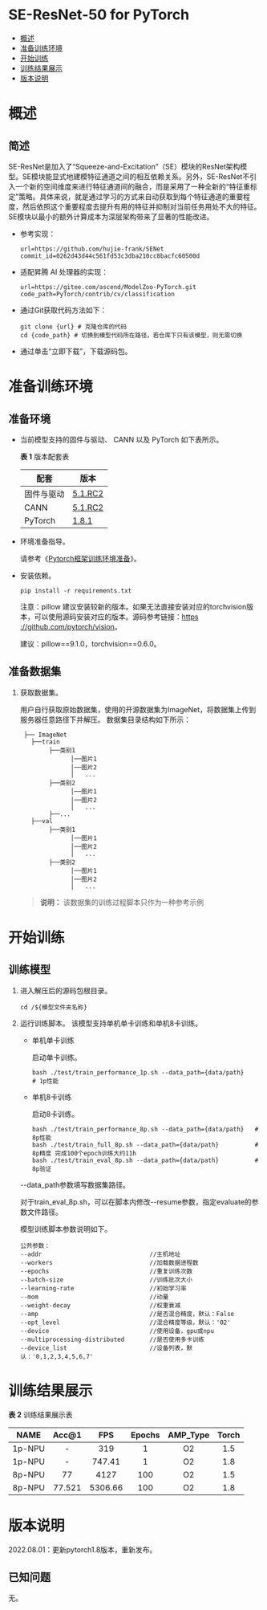 # SE-ResNet-50 for PyTorch

-   [概述](概述.md)
-   [准备训练环境](准备训练环境.md)
-   [开始训练](开始训练.md)
-   [训练结果展示](训练结果展示.md)
-   [版本说明](版本说明.md)



# 概述

## 简述

SE-ResNet是加入了“Squeeze-and-Excitation”（SE）模块的ResNet架构模型。SE模块能显式地建模特征通道之间的相互依赖关系。另外，SE-ResNet不引入一个新的空间维度来进行特征通道间的融合，而是采用了一种全新的“特征重标定”策略。具体来说，就是通过学习的方式来自动获取到每个特征通道的重要程度，然后依照这个重要程度去提升有用的特征并抑制对当前任务用处不大的特征。SE模块以最小的额外计算成本为深层架构带来了显著的性能改进。

- 参考实现：

  ```
  url=https://github.com/hujie-frank/SENet
  commit_id=0262d43d44c561fd53c3dba210cc8bacfc60500d
  ```

- 适配昇腾 AI 处理器的实现：

  ```
  url=https://gitee.com/ascend/ModelZoo-PyTorch.git
  code_path=PyTorch/contrib/cv/classification
  ```
  
- 通过Git获取代码方法如下：

  ```
  git clone {url} # 克隆仓库的代码
  cd {code_path} # 切换到模型代码所在路径，若仓库下只有该模型，则无需切换
  ```
  
- 通过单击“立即下载”，下载源码包。

# 准备训练环境

## 准备环境

- 当前模型支持的固件与驱动、 CANN 以及 PyTorch 如下表所示。

  **表 1**  版本配套表

  | 配套       | 版本                                                         |
  | ---------- | ------------------------------------------------------------ |
  | 固件与驱动 | [5.1.RC2](https://www.hiascend.com/hardware/firmware-drivers?tag=commercial) |
  | CANN       | [5.1.RC2](https://www.hiascend.com/software/cann/commercial?version=5.1.RC2) |
  | PyTorch    | [1.8.1](https://gitee.com/ascend/pytorch/tree/master/) |

- 环境准备指导。

  请参考《[Pytorch框架训练环境准备](https://www.hiascend.com/document/detail/zh/ModelZoo/pytorchframework/ptes)》。
  
- 安装依赖。
  ```
  pip install -r requirements.txt
  ```

    注意：pillow 建议安装较新的版本。如果无法直接安装对应的torchvision版本，可以使用源码安装对应的版本。源码参考链接：[https ://github.com/pytorch/vision](https://github.com/pytorch/vision)。
  
    建议：pillow==9.1.0，torchvision==0.6.0。

## 准备数据集

1. 获取数据集。

   用户自行获取原始数据集，使用的开源数据集为ImageNet，将数据集上传到服务器任意路径下并解压。 数据集目录结构如下所示：

   ```
    ├── ImageNet
      ├──train
           ├──类别1
                 │──图片1
                 │──图片2
                 │   ...       
           ├──类别2
                 │──图片1
                 │──图片2
                 │   ...   
           ├──...                     
      ├──val  
           ├──类别1
                 │──图片1
                 │──图片2
                 │   ...       
           ├──类别2
                 │──图片1
                 │──图片2
                 │   ...    
   ```
   
   > **说明：** 
   > 该数据集的训练过程脚本只作为一种参考示例

# 开始训练

## 训练模型

1. 进入解压后的源码包根目录。

   ```
   cd /${模型文件夹名称}
   ```

2. 运行训练脚本。
   该模型支持单机单卡训练和单机8卡训练。

   - 单机单卡训练

     启动单卡训练。

     ```
     bash ./test/train_performance_1p.sh --data_path={data/path}	# 1p性能
     ```
     
   - 单机8卡训练
   
     启动8卡训练。
     ```
     bash ./test/train_performance_8p.sh --data_path={data/path}   # 8p性能
     bash ./test/train_full_8p.sh --data_path={data/path}          # 8p精度 完成100个epoch训练大约11h
     bash ./test/train_eval_8p.sh --data_path={data/path}          # 8p验证 
     ```
   
   --data\_path参数填写数据集路径。
   
   对于train_eval_8p.sh，可以在脚本内修改--resume参数，指定evaluate的参数文件路径。
   
   模型训练脚本参数说明如下。
   
   ```
   公共参数：
   --addr                              //主机地址
   --workers                           //加载数据进程数
   --epochs                            //重复训练次数
   --batch-size                        //训练批次大小
   --learning-rate                     //初始学习率
   --mom                               //动量
   --weight-decay                      //权重衰减
   --amp                               //是否混合精度，默认：False
   --opt_level                         //混合精度等级，默认：'O2'      
   --device                            //使用设备，gpu或npu
   --multiprocessing-distributed       //是否使用多卡训练
   --device_list                       //设备列表，默认：'0,1,2,3,4,5,6,7'
   ```
   

# 训练结果展示

**表 2**  训练结果展示表

|  NAME  | Acc@1  |   FPS   | Epochs | AMP_Type | Torch |
| :----: | :----: | :-----: | :----: | :------: | :---: |
| 1p-NPU |   -    |   319   |   1    |    O2    |  1.5  |
| 1p-NPU |   -    | 747.41  |   1    |    O2    |  1.8  |
| 8p-NPU |   77   |  4127   |  100   |    O2    |  1.5  |
| 8p-NPU | 77.521 | 5306.66 |  100   |    O2    |  1.8  |

# 版本说明

2022.08.01：更新pytorch1.8版本，重新发布。

## 已知问题
无。
